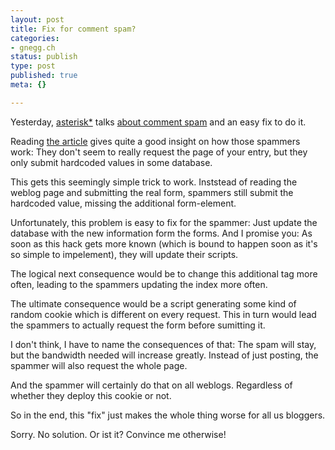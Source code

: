 ```yaml
---
layout: post
title: Fix for comment spam?
categories:
- gnegg.ch
status: publish
type: post
published: true
meta: {}

---
```

<p>Yesterday, <a href="http://www.7nights.com/asterisk/">asterisk*</a> talks <a href="http://www.7nights.com/asterisk/archive/2004/10/easy-comment-spam-fix">about comment spam</a> and an easy fix to do it.</p>
<p>Reading <a href="http://weblog.burningbird.net/archives/2002/10/29/comment-spam-quick-fix">the article</a> gives quite a good insight on how those spammers work: They don't seem to really request the page of your entry, but they only submit hardcoded values in some database.</p>
<p>This gets this seemingly simple trick to work. Inststead of reading the weblog page and submitting the real form, spammers still submit the hardcoded value, missing the additional form-element.</p>
<p>Unfortunately, this problem is easy to fix for the spammer: Just update the database with the new information form the forms. And I promise you: As soon as this hack gets more known (which is bound to happen soon as it's so simple to impelement), they will update their scripts.</p>
<p>The logical next consequence would be to change this additional tag more often, leading to the spammers updating the index more often.</p>
<p>The ultimate consequence would be a script generating some kind of random cookie which is different on every request. This in turn would lead the spammers to actually request the form before sumitting it.</p>
<p>I don't think, I have to name the consequences of that: The spam will stay, but the bandwidth needed will increase greatly. Instead of just posting, the spammer will also request the whole page.</p>
<p>And the spammer will certainly do that on all weblogs. Regardless of whether they deploy this cookie or not.</p>
<p>So in the end, this "fix" just makes the whole thing worse for all  us bloggers.</p>
<p>Sorry. No solution. Or ist it? Convince me otherwise!</p>
